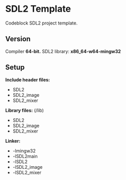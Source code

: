 # SDL2 Template

Codeblock SDL2 project template.

## Version

Compiler **64-bit.**
SDL2 library: **x86_64-w64-mingw32**

## Setup

**Include header files:**

- SDL2
- SDL2_image
- SDL2_mixer

**Library files:** (/lib)

- SDL2
- SDL2_image
- SDL2_mixer

**Linker:**

- -lmingw32
- -lSDL2main
- -lSDL2
- -lSDL2_image
- -lSDL2_mixer


